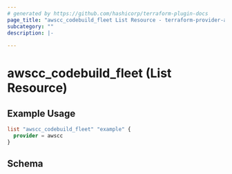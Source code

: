 ```yaml
---
# generated by https://github.com/hashicorp/terraform-plugin-docs
page_title: "awscc_codebuild_fleet List Resource - terraform-provider-awscc"
subcategory: ""
description: |-
  
---
```


# awscc_codebuild_fleet (List Resource)



## Example Usage

```terraform
list "awscc_codebuild_fleet" "example" {
  provider = awscc
}
```

<!-- schema generated by tfplugindocs -->
## Schema
